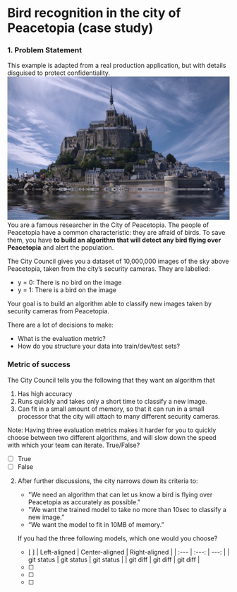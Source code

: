 # Bird recognition in the city of Peacetopia (case study)

### 1. Problem Statement
This example is adapted from a real production application, but with details disguised to protect confidentiality.
<br/><img src="./images/q1.PNG"><br/>
You are a famous researcher in the City of Peacetopia. The people of Peacetopia have a common characteristic: they are afraid of birds. To save them, you have **to build an algorithm that will detect any bird flying over Peacetopia** and alert the population.

The City Council gives you a dataset of 10,000,000 images of the sky above Peacetopia, taken from the city’s security cameras. They are labelled:

+ y = 0: There is no bird on the image
+ y = 1: There is a bird on the image

Your goal is to build an algorithm able to classify new images taken by security cameras from Peacetopia.

There are a lot of decisions to make:
+ What is the evaluation metric?
+ How do you structure your data into train/dev/test sets?

### Metric of success
The City Council tells you the following that they want an algorithm that
1. Has high accuracy
2. Runs quickly and takes only a short time to classify a new image.
3. Can fit in a small amount of memory, so that it can run in a small processor that the city will attach to many different security cameras.

Note: Having three evaluation metrics makes it harder for you to quickly choose between two different algorithms, and will slow down the speed with which your team can iterate. True/False?
  - [ ] True
  - [ ] False
  
2. After further discussions, the city narrows down its criteria to:
   + "We need an algorithm that can let us know a bird is flying over Peacetopia as accurately as possible."
   + "We want the trained model to take no more than 10sec to classify a new image.”
   + “We want the model to fit in 10MB of memory.”
   
   If you had the three following models, which one would you choose?
   - [ ] 
        | Left-aligned | Center-aligned | Right-aligned |
        | :---         |     :---:      |          ---: |
        | git status   | git status     | git status    |
        | git diff     | git diff       | git diff      |
   - [ ] 
   - [ ] 
   - [ ] 

